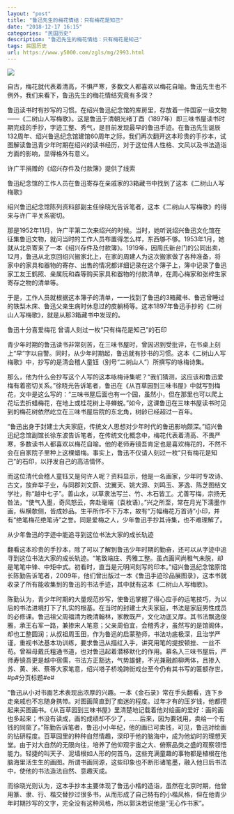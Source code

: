 ```yaml
---
layout: "post"
title: "鲁迅先生的梅花情结：只有梅花是知己"
date: "2018-12-17 16:15"
categories: "民国历史"
description: "鲁迅先生的梅花情结：只有梅花是知己"
tags: 民国历史
url: https://www.y5000.com/zgls/mg/2993.html
---
```






![](https://img.y5000.com/uploads/allimg/160813/4-160Q31A601420.jpg)

自古，梅花就代表着清高，不惧严寒，多数文人都喜欢以梅花自喻。鲁迅先生也不例外，我们来看下，鲁迅先生的梅花情结究竟有多深？

鲁迅读书时有抄写的习惯。在绍兴鲁迅纪念馆的库房里，存放着一件国家一级文物——《二树山人写梅歌》。这是鲁迅于清朝光绪丁酉（1897年）即三味书屋读书时期完成的手抄，字迹工整、秀气，是目前发现最早的鲁迅手迹。在鲁迅先生诞辰132周年、绍兴鲁迅纪念馆建馆60周年之际，我们再次翻开这本珍贵的手抄本，试图解读鲁迅青少年时期在绍兴的读书经历，对于这位伟人性格、文风以及书法造诣方面的影响，显得格外有意义。

许广平捐赠的《绍兴存件及付款簿》提供了线索

鲁迅纪念馆的工作人员在鲁迅寄存在亲戚家的3箱藏书中找到了这本《二树山人写梅歌》

绍兴鲁迅纪念馆陈列资料部副主任徐晓光告诉笔者，这本《二树山人写梅歌》的得来与许广平关系密切。

那是1952年11月，许广平第二次来绍兴的时候。当时，她听说绍兴鲁迅文化馆在征集鲁迅文物，就问当时的工作人员布置得怎么样，东西够不够。1953年1月，她就从北京寄来了一本《绍兴存件及付款簿》。1919年，因周氏新台门的公同出卖，12月，鲁迅从北京回绍兴搬家北上，在家的周建人为这次搬家做了各种准备，将家中的家具和器物的寄存、出售的情况都详细记录在这个簿子上，簿中记录了鲁迅家工友王鹤照、亲属阮和森等购买家具和器物的付款清单，在周心梅家和张梓生家寄存之物的清单等。

于是，工作人员就根据这本簿子的清单，一一找到了鲁迅的3箱藏书、鲁迅曾睡过的铁梨木床、鲁迅父亲生病时休息过的皮躺椅等。这本1897年鲁迅手抄的《二树山人写梅歌》，就是从那3箱藏书中发现的。

鲁迅十分喜爱梅花 曾请人刻过一枚“只有梅花是知己”的石印

青少年时期的鲁迅读书非常刻苦，在三味书屋时，曾因迟到受批评，在书桌上刻上“早”字以自警。同时，从少年时期起，鲁迅就有抄书的习惯。这本《二树山人写梅歌》中，抄写的是清会稽人童钰（别号“二树山人”）所撰写的咏梅诗集。

那么，他为什么会抄写这个人写的这本咏梅诗集呢？“我们猜测，这应该和鲁迅爱梅有着密切关系。”徐晓光告诉笔者，鲁迅在《从百草园到三味书屋》中就写到梅花，文中是这么写的：“三味书屋后面也有一个园，虽然小，但在那里也可以爬上花坛去折蜡梅花，在地上或桂花树上寻蝉蜕。”如今，这课鲁迅在三味书屋读书时见到的梅花树依然屹立在三味书屋后院的东北角，树龄已经超过一百年。

“鲁迅出身于封建士大夫家庭，传统文人思想对少年时代的鲁迅影响颇深。”绍兴鲁迅纪念馆副馆长徐东波告诉笔者，在传统文化概念中，梅花代表着清高、不畏严寒，多数读书人都喜欢以梅花自喻。他的老师寿镜吾肯定也是喜欢梅花的，不然不会在自家院子里种上这棵蜡梅。事实上，鲁迅不仅请人刻过一枚“只有梅花是知己”的石印，以抒发自己的高洁情怀。

而这位清代会稽人童钰又是何许人呢？资料显示，他是一名画家，少年时专攻诗、古文，放弃举子业，与同郡刘文蔚、沈翼天、姚大源、刘鸣玉、茅逸、陈芝图结文学社，称“越中七子”。善山水，以草隶法写兰、竹、木石皆工。尤善写梅，宗扬无咎法，“使气入墨，奇风怒云，奔赴毫端（袁枚语）。”兴之所至，常在月光下濡墨作画，纵横欹侧，皆成妙品。生平所作不下万本，故有“万幅梅花万首诗”小印，并有“绝笔梅花绝笔诗”之誉。同是爱梅之人，少年鲁迅手抄其诗集，也不难理解了。

从少年鲁迅的字迹中能追寻到这位书法大家的成长轨迹

翻看这本珍贵的手抄本，除了可以了解到鲁迅少年时期的勤奋，还可以从字迹中追寻到这位书法大家的成长轨迹。“笔致端庄、秀雅工整。虽点画间尚稚气未脱，却是笔笔中锋、中矩中式。初看时，直当是元明间刻写的印本。”绍兴鲁迅纪念馆原馆长陈勤告诉笔者，2009年，他们曾出版过一本《鲁迅手迹珍品展图录》，这本书就收录了所有能收集到的鲁迅的书法手迹，其中就有这本《二树山人写梅歌》。

陈勤认为，青少年时期的大量规范抄写，使鲁迅掌握了得心应手的运笔技巧，为以后的书法进境打下了扎实的根基。在当时的封建士大夫家庭，书法是家庭男性成员的必修课。鲁迅祖父周福清为晚清翰林，家教既严，文化功底又厚。其书法飘逸俊雅，承王右军一路，兼掺宋人笔意；父亲周伯宜，会稽秀才，虽然写的是馆阁体，却也工整圆润；从叔祖周玉田，作为鲁迅的启蒙塾师，书法功底极深，且治学严谨，重视书法基本功训练，要求鲁迅从描红入手，讲究用笔的提按顿挫、一丝不苟。曾祖母戴氏粗通书道，也对鲁迅起着潜移默化的作用。慕名入三味书屋后，严师寿镜吾更是越中宿儒，书法方正豁达，气势雄健，不光兼融颜柳两体，且掺入苏、黄、米、蔡等大家笔意，绍兴塔子桥堍跨街戏台至今仍有其书写的匾额存世。#p#分页标题#e#

“鲁迅从小对书画艺术表现出浓厚的兴趣。一本《金石录》常在手头翻看，连下乡走亲戚也不忘随身携带。对图画简直到了痴迷的程度。过年才有的压岁钱，他都攒起来买图画书。《从百草园到三味书屋》里清楚地记载着他对绘画的爱好：画的画也多起来；书没有读成，画的成绩却不少了，……后来，因为要钱用，卖给一个有钱的同窗了。”陈勤告诉笔者，鲁迅小小年纪，他的画已可卖钱，可见，鲁迅对绘画的钻研程度。百草园里的种种自然情趣，深印于他的脑海中，成为他幼时的理想天堂。由于对大自然的无限向往，培养了他仰观宇宙之大、俯察品类之盛的观察领悟能力。轻捷的叫天子、泥墙根如人形的何首乌，这些充满童趣的事物都是植根在他脑海里活生生的画图。所谓书画同源，这些印象也不断形诸笔墨，融入他日后书法中，使他的书法造法自然、意趣天成。

而徐晓光则认为，这本手抄本主要体现了鲁迅小楷的造诣，虽然在北京时期，他曾用篆、隶、行、楷交替抄过很多书，从而形成了自己特有的小楷风格，但在他青少年时期抄写的文字，完全没有这种风格，所以郭沫若说他是“无心作书家”。
